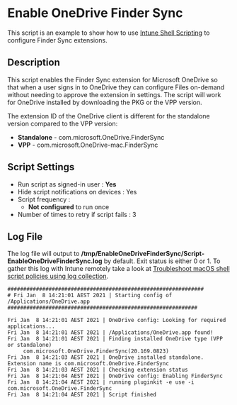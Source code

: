 # Enable OneDrive Finder Sync

This script is an example to show how to use [Intune Shell Scripting](https://docs.microsoft.com/en-us/mem/intune/apps/macos-shell-scripts) to configure Finder Sync extensions. 

## Description

This script enables the Finder Sync extension for Microsoft OneDrive so that when a user signs in to OneDrive they can configure Files on-demand without needing to approve the extension in settings. The script will work for OneDrive installed by downloading the PKG or the VPP version.

The extension ID of the OneDrive client is different for the standalone version compared to the VPP version:
 - **Standalone** - com.microsoft.OneDrive.FinderSync
 - **VPP** - com.microsoft.OneDrive-mac.FinderSync

## Script Settings

- Run script as signed-in user : **Yes**
- Hide script notifications on devices : Yes
- Script frequency : 
  - **Not configured** to run once
- Number of times to retry if script fails : 3

## Log File

The log file will output to **/tmp/EnableOneDriveFinderSync/Script-EnableOneDriveFinderSync.log** by default. Exit status is either 0 or 1. To gather this log with Intune remotely take a look at [Troubleshoot macOS shell script policies using log collection](https://docs.microsoft.com/en-us/mem/intune/apps/macos-shell-scripts#troubleshoot-macos-shell-script-policies-using-log-collection).
```
##############################################################
# Fri Jan  8 14:21:01 AEST 2021 | Starting config of /Applications/OneDrive.app
############################################################

Fri Jan  8 14:21:01 AEST 2021 | OneDrive config: Looking for required applications... 
Fri Jan  8 14:21:01 AEST 2021 | /Applications/OneDrive.app found!
Fri Jan  8 14:21:01 AEST 2021 | Finding installed OneDrive type (VPP or standalone)
     com.microsoft.OneDrive.FinderSync(20.169.0823)
Fri Jan  8 14:21:03 AEST 2021 | OneDrive installed standalone. Extension name is com.microsoft.OneDrive.FinderSync
Fri Jan  8 14:21:03 AEST 2021 | Checking extension status
Fri Jan  8 14:21:04 AEST 2021 | OneDrive config: Enabling FinderSync
Fri Jan  8 14:21:04 AEST 2021 | running pluginkit -e use -i com.microsoft.OneDrive.FinderSync
Fri Jan  8 14:21:04 AEST 2021 | Script finished
```

